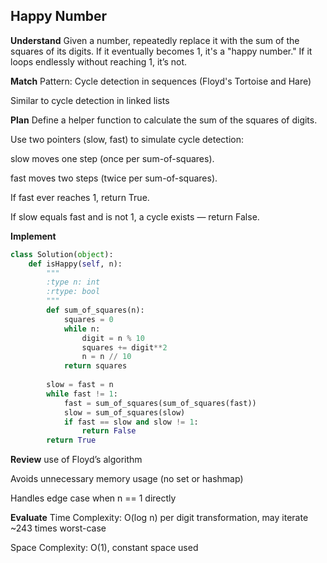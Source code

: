 ##  Happy Number
**Understand**
Given a number, repeatedly replace it with the sum of the squares of its digits. If it eventually becomes 1, it's a "happy number." If it loops endlessly without reaching 1, it’s not.

**Match**
Pattern: Cycle detection in sequences (Floyd's Tortoise and Hare)

Similar to cycle detection in linked lists

**Plan**
Define a helper function to calculate the sum of the squares of digits.

Use two pointers (slow, fast) to simulate cycle detection:

slow moves one step (once per sum-of-squares).

fast moves two steps (twice per sum-of-squares).

If fast ever reaches 1, return True.

If slow equals fast and is not 1, a cycle exists — return False.

**Implement**
```python
class Solution(object):
    def isHappy(self, n):
        """
        :type n: int
        :rtype: bool
        """
        def sum_of_squares(n):
            squares = 0
            while n:
                digit = n % 10
                squares += digit**2
                n = n // 10
            return squares 
        
        slow = fast = n
        while fast != 1:
            fast = sum_of_squares(sum_of_squares(fast))
            slow = sum_of_squares(slow)
            if fast == slow and slow != 1:
                return False
        return True
```

**Review**
use of Floyd’s algorithm

Avoids unnecessary memory usage (no set or hashmap)

Handles edge case when n == 1 directly

**Evaluate**
Time Complexity: O(log n) per digit transformation, may iterate ~243 times worst-case

Space Complexity: O(1), constant space used